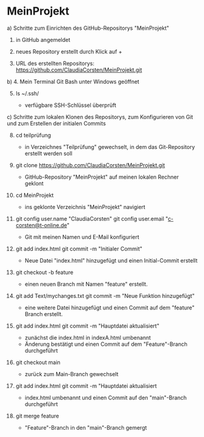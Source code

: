 # MeinProjekt
a) Schritte zum Einrichten des GitHub-Repositorys "MeinProjekt"
   
   1. in GitHub angemeldet
   
   2. neues Repository erstellt durch Klick auf +
   
   3. URL des erstellten Repositorys: https://github.com/ClaudiaCorsten/MeinProjekt.git


b) 4. Mein Terminal Git Bash unter Windows geöffnet

   5. ls ~/.ssh/
   
      - verfügbare SSH-Schlüssel überprüft


c) Schritte zum lokalen Klonen des Repositorys, zum Konfigurieren von Git und zum Erstellen der initialen Commits

   8. cd teilprüfung
   
      - in Verzeichnes "Teilprüfung" gewechselt, in dem das Git-Repository erstellt werden soll
   
   9. git clone https://github.com/ClaudiaCorsten/MeinProjekt.git
   
      - GitHub-Repository "MeinProjekt" auf meinen lokalen Rechner geklont
   10. cd MeinProjekt
       - ins geklonte Verzeichnis "MeinProjekt" navigiert
   11. git config user.name "ClaudiaCorsten"
       git config user.email "c-corsten@t-online.de"
       - Git mit meinen Namen und E-Mail konfiguriert
   12. git add index.html
       git commit -m "Initialer Commit"
       - Neue Datei "index.html" hinzugefügt und einen Initial-Commit erstellt
   13. git checkout -b feature
       - einen neuen Branch mit Namen "feature" erstellt.
   14. git add Text/mychanges.txt
       git commit -m "Neue Funktion hinzugefügt"
       - eine weitere Datei hinzugefügt und einen Commit auf dem "feature" Branch erstellt.
   15. git add index.html
       git commit -m "Hauptdatei aktualisiert"
       - zunächst die index.html in indexA.html umbenannt
       - Änderung bestätigt und einen Commit auf dem "Feature"-Branch durchgeführt
   16. git checkout main
       - zurück zum Main-Branch gewechselt
   17. git add index.html
       git commit -m "Hauptdatei aktualisiert
       - index.html umbenannt und einen Commit auf den "main"-Branch durchgeführt
   18. git merge feature
       - "Feature"-Branch in den "main"-Branch gemergt        
